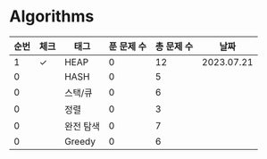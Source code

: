 # Algorithms
| 순번 | 체크                          | 태그                | 푼 문제 수 | 총 문제 수 |  날짜             |
|------|---|---|------|---|---|
|1| ✓ | HEAP | 0 | 12 | 2023.07.21|
|0| | HASH | 0 | 5 | |
|0| | 스택/큐 | 0 | 6 | |
|0| | 정렬 | 0 | 3 | |
|0| | 완전 탐색 | 0 | 7 | |
|0| | Greedy | 0 | 6 | |